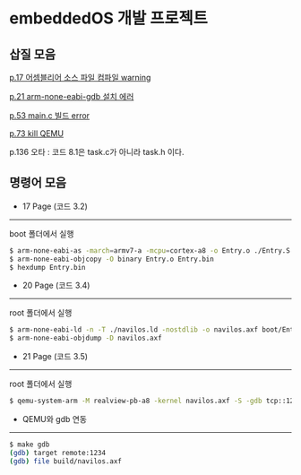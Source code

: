 # embeddedOS 개발 프로젝트

## 삽질 모음

[p.17 어셈블리어 소스 파일 컴파일 warning](https://852completed.tistory.com/92)

[p.21 arm-none-eabi-gdb 설치 에러](https://852completed.tistory.com/93)

[p.53 main.c 빌드 error](https://852completed.tistory.com/95)

[p.73 kill QEMU](https://852completed.tistory.com/96)

p.136 오타 : 코드 8.1은 task.c가 아니라 task.h 이다.

## 명령어 모음

* 17 Page (코드 3.2)
---
boot 폴더에서 실행
```bash
$ arm-none-eabi-as -march=armv7-a -mcpu=cortex-a8 -o Entry.o ./Entry.S
$ arm-none-eabi-objcopy -O binary Entry.o Entry.bin
$ hexdump Entry.bin
```


* 20 Page (코드 3.4)
---
root 폴더에서 실행
```bash
$ arm-none-eabi-ld -n -T ./navilos.ld -nostdlib -o navilos.axf boot/Entry.o
$ arm-none-eabi-objdump -D navilos.axf
```


* 21 Page (코드 3.5)
---
root 폴더에서 실행
```bash
$ qemu-system-arm -M realview-pb-a8 -kernel navilos.axf -S -gdb tcp::1234,ipv4
```

* QEMU와 gdb 연동
---
```bash
$ make gdb
(gdb) target remote:1234
(gdb) file build/navilos.axf
```